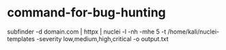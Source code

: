 # command-for-bug-hunting
subfinder -d domain.com | httpx | nuclei -l -nh -mhe 5 -t /home/kali/nuclei-templates -severity low,medium,high,critical -o output.txt
